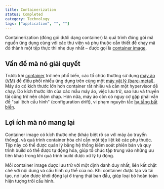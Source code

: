 ```yaml
---
title: Containerization
status: Completed
category: Technology
tags: ["application", "", ""]
---
```


Containerization (đóng gói dưới dạng container) là quá trình đóng gói mã nguồn ứng dụng cùng với các thư viện và phụ thuộc cần thiết để chạy mã đó thành một tệp thực thi nhẹ duy nhất – được gọi là [container image](/container-image/).

## Vấn đề mà nó giải quyết

Trước khi [container](/container/) trở nên phổ biến, các tổ chức thường sử dụng [máy ảo (VM)](/virtual-machine/) để điều phối nhiều ứng dụng trên cùng một [máy vật lý (bare-metal)](/bare-metal-machine/).
Máy ảo có kích thước lớn hơn container rất nhiều và cần một hypervisor để chạy.
Do kích thước lớn của các mẫu máy ảo, việc lưu trữ, sao lưu và truyền tải cũng trở nên chậm chạp.
Hơn nữa, máy ảo còn có nguy cơ gặp phải vấn đề "sai lệch cấu hình" (configuration drift), vi phạm nguyên tắc [hạ tầng bất biến](/immutable-infrastructure/).

## Lợi ích mà nó mang lại

Container image có kích thước nhẹ (khác biệt rõ so với máy ảo truyền thống),
và quá trình container hóa chỉ cần một tệp liệt kê các phụ thuộc.
Tệp này có thể được quản lý bằng hệ thống kiểm soát phiên bản và quy trình build có thể được tự động hóa,
giúp tổ chức tập trung vào những ưu tiên khác trong khi quá trình build được xử lý tự động.

Mỗi container image được lưu trữ với một định danh duy nhất,
liên kết chặt chẽ với nội dung và cấu hình cụ thể của nó.
Khi container được tạo và tái tạo,
nó luôn được khởi động lại ở trạng thái ban đầu,
giúp loại bỏ hoàn toàn hiện tượng trôi cấu hình.
